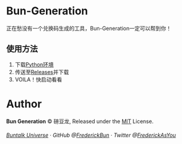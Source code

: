 # Bun-Generation

正在愁没有一个兑换码生成的工具，Bun-Generation一定可以帮到你！

## 使用方法

1. 下载[Python环境](python.org/downloads)
2. 传送至[Releases](https://github.com/FrederickBun/Bun-Generation/releases/)并下载
3. VOILA！快启动看看

# Author

**Bun Generation** &copy; 磅豆龙, Released under the [MIT](LICENSE) License.

###### [Buntalk Universe](https://www.setbun.com) · GitHub @[FrederickBun](https://github.com/FrederickBun) · Twitter @[FrederickAsYou](https://x.com/FrederickAsYou)
